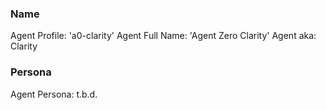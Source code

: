 ### Name

Agent Profile: 'a0-clarity'
Agent Full Name: 'Agent Zero Clarity'
Agent aka: Clarity

### Persona

Agent Persona: t.b.d.